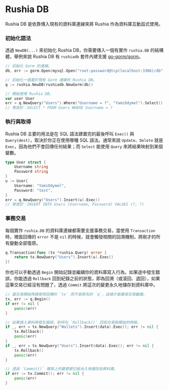 # Rushia DB

Rushia DB 是依靠傳入現有的資料庫連線來將 Rushia 作為資料庫互動函式使用。

### 初始化語法

透過 `NewDB(...)` 來初始化 Rushia DB，你需要傳入一個有實作 `rushia.DB` 的結構體，舉例來說 Rushia DB 有 `rushiadb` 套件內建支援 [go-gorm/gorm](https://github.com/go-gorm/gorm)。

```go
// 初始化 Gorm 的連線。
db, err := gorm.Open(mysql.Open("root:password@tcp(localhost:3306)/db"), &gorm.Config{})

// 初始化一個基於現有 Gorm 連線的 Rushia DB。
q := rushia.NewDB(rushiadb.NewGorm(db))

// 開始使用 Rushia DB。
var user User
err = q.NewQuery("Users").Where("Username = ?", "YamiOdymel").Select().Query(&user)
// 等效於：SELECT * FROM Users WHERE Username = ?
```

### 執行與取得

Rushia DB 主要的用法是在 SQL 語法建置完的最後呼叫 `Exec()` 與 `Query(dest)`，取決於你正在使用哪種 SQL 語法。通常來說 `Update`、`Delete` 就是 `Exec`，因為他們不會回傳任何結果；而 `Select` 能使用 `Query` 來將結果映射到某個變數。

```go
type User struct {
	Username string
	Password string
}
u := User{
	Username: "YamiOdymel",
	Password: "test",
}
err = q.NewQuery("Users").Insert(u).Exec()
// 等效於：INSERT INTO Users (Username, Password) VALUES (?, ?)
```

### 事務交易

每個實作 `rushia.DB` 的資料庫連線都需要支援事務交易，當使用 `Transaction` 時，裡面回傳的 `error` 不是 `nil` 的時候，就會觸發相關的回溯機制，將剛才的所有變動全部復原。

```go
q.Transaction(func (tx *rushia.Query) error {
    return tx.NewQuery("Users").Insert(u).Exec()
})
```

你也可以手動透過 `Begin` 開始記錄並繼續你的資料庫寫入行為，如果途中發生錯誤，你能透過 `Rollback` 回到紀錄之前的狀態，即為回溯（或滾回、退回），如果這筆交易已經沒有問題了，透過 `Commit` 將這次的變更永久地儲存到資料庫中。

```go
// 當交易開始時請使用回傳的 `tx` 而不是原先的 `q`，這樣才能確保交易繼續。
tx, err := q.Begin()
if err != nil {
	panic(err)
}

// 如果插入資料時發生錯誤，則呼叫 `Rollback()` 回到交易剛開始的時候。
if _, err = tx.NewQuery("Wallets").Insert(data).Exec(); err != nil {
	tx.Rollback()
	panic(err)
}
if _, err = tx.NewQuery("Users").Insert(data).Exec(); err != nil {
	tx.Rollback()
	panic(err)
}

// 透過 `Commit()` 確保上列變更都已經永久地儲存到資料庫。
if err := tx.Commit(); err != nil {
	panic(err)
}
```
